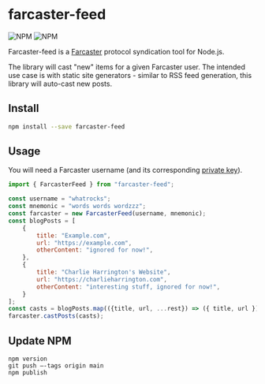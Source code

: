 # farcaster-feed

![NPM](https://img.shields.io/npm/l/farcaster-feed?no-cache)
![NPM](https://img.shields.io/npm/v/farcaster-feed?no-cache)

Farcaster-feed is a [Farcaster](https://farcaster.xyz) protocol syndication tool for Node.js. 

The library will cast "new" items for a given Farcaster user. The intended use case is with static site generators - similar to RSS feed generation, this library will auto-cast new posts.

## Install

```bash
npm install --save farcaster-feed
```

## Usage

You will need a Farcaster username (and its corresponding [private key](https://farcasterxyz.notion.site/Find-your-Farcaster-private-key-c409a0c2b036467d8f5172ff8df3bc9d)).

```javascript
import { FarcasterFeed } from "farcaster-feed";

const username = "whatrocks";
const mnemonic = "words words wordzzz";
const farcaster = new FarcasterFeed(username, mnemonic);
const blogPosts = [
    {
        title: "Example.com",
        url: "https://example.com",
        otherContent: "ignored for now!",
    },
    {
        title: "Charlie Harrington's Website",
        url: "https://charlieharrington.com",
        otherContent: "interesting stuff, ignored for now!", 
    }
];
const casts = blogPosts.map(({title, url, ...rest}) => ({ title, url }));
farcaster.castPosts(casts);
```

## Update NPM

```
npm version
git push —-tags origin main
npm publish
```